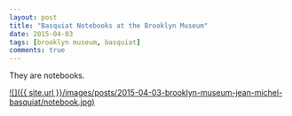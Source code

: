 ```yaml
---
layout: post
title: "Basquiat Notebooks at the Brooklyn Museum"
date: 2015-04-03
tags: [brooklyn museum, basquiat]
comments: true
---
```

They are notebooks.

<a href='http://www.brooklynmuseum.org/exhibitions/basquiat_notebooks'>![]({{ site.url }}/images/posts/2015-04-03-brooklyn-museum-jean-michel-basquiat/notebook.jpg)</a>

